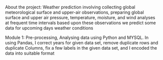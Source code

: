 
About the project:
Weather prediction involving  collecting global meteorological surface and upper-air observations, preparing global surface and upper air pressure, temperature, moisture, and wind analyses at frequent time intervals based upon these observations we predict some data for upcoming days weather conditions

Module 1: Pre-processing, Analysing data using Python and MYSQL.
In using Pandas, I correct years for given data set, remove duplicate rows and duplicate Columns, fix a few labels in the given data set, and I  encoded the data into suitable format
